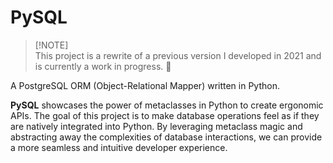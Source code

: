 # PySQL

> [!NOTE]\
> This project is a rewrite of a previous version I developed in 2021 and is
> currently a work in progress. 🚧

A PostgreSQL ORM (Object-Relational Mapper) written in Python.

**PySQL** showcases the power of metaclasses in Python to create ergonomic
APIs. The goal of this project is to make database operations feel as if they
are natively integrated into Python. By leveraging metaclass magic and
abstracting away the complexities of database interactions, we can provide a
more seamless and intuitive developer experience.
